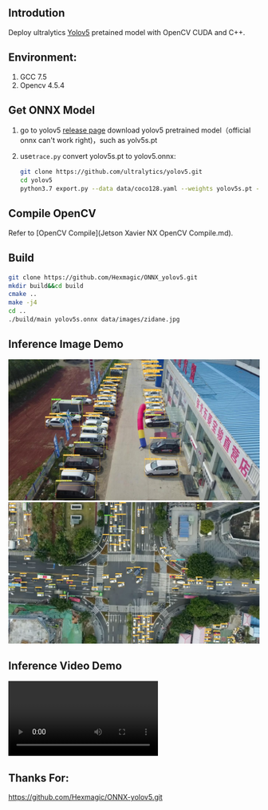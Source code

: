 ## Introdution

Deploy ultralytics [Yolov5](https://github.com/ultralytics/yolov5.git) pretained model with OpenCV CUDA and C++.



## Environment:

1. GCC 7.5
2. Opencv 4.5.4



## Get ONNX Model 

1. go to  yolov5 [release page](https://github.com/ultralytics/yolov5/releases) download yolov5 pretrained model（official onnx can't work right)，such as yolv5s.pt

2. use`trace.py` convert yolov5s.pt to yolov5.onnx:

    ```bash
    git clone https://github.com/ultralytics/yolov5.git
    cd yolov5
    python3.7 export.py --data data/coco128.yaml --weights yolov5s.pt --include onnx
    ```



## Compile OpenCV

Refer to [OpenCV Compile](Jetson Xavier NX OpenCV Compile.md).



## Build 

```bash
git clone https://github.com/Hexmagic/ONNX_yolov5.git
mkdir build&&cd build
cmake ..
make -j4
cd ..
./build/main yolov5s.onnx data/images/zidane.jpg
```



## Inference Image Demo

<div align="center">
<img src="assets/output.jpg">
</div>
<div align="center">
<img src="assets/output2.png">
</div>



## Inference Video Demo

<video controls autoplay name="media"><source src="assets/result_1.mp4" type="video/mp4"></video>



## Thanks For:

https://github.com/Hexmagic/ONNX-yolov5.git
